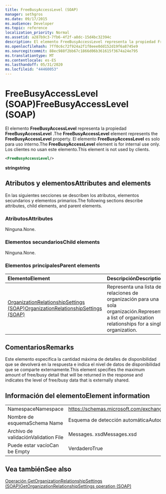 ```yaml
---
title: FreeBusyAccessLevel (SOAP)
manager: sethgros
ms.date: 09/17/2015
ms.audience: Developer
ms.topic: reference
localization_priority: Normal
ms.assetid: a287b9c3-7fb6-4f2f-a8dc-15d4bc32394c
description: El elemento FreeBusyAccessLevel representa la propiedad FreeBusyAccessLevel. El elemento FreeBusyAccessLevel es solo para uso interno. Los clientes no usan este elemento.
ms.openlocfilehash: 7ff0c6c72f924a2f1f8eee0dd152d19f6a8745e9
ms.sourcegitcommit: 88ec988f2bb67c1866d06b361615f3674a24e795
ms.translationtype: MT
ms.contentlocale: es-ES
ms.lasthandoff: 05/31/2020
ms.locfileid: "44460053"
---
```

# <a name="freebusyaccesslevel-soap"></a><span data-ttu-id="7ab3a-105">FreeBusyAccessLevel (SOAP)</span><span class="sxs-lookup"><span data-stu-id="7ab3a-105">FreeBusyAccessLevel (SOAP)</span></span>

<span data-ttu-id="7ab3a-106">El elemento **FreeBusyAccessLevel** representa la propiedad **FreeBusyAccessLevel** .</span><span class="sxs-lookup"><span data-stu-id="7ab3a-106">The **FreeBusyAccessLevel** element represents the **FreeBusyAccessLevel** property.</span></span> <span data-ttu-id="7ab3a-107">El elemento **FreeBusyAccessLevel** es solo para uso interno.</span><span class="sxs-lookup"><span data-stu-id="7ab3a-107">The **FreeBusyAccessLevel** element is for internal use only.</span></span> <span data-ttu-id="7ab3a-108">Los clientes no usan este elemento.</span><span class="sxs-lookup"><span data-stu-id="7ab3a-108">This element is not used by clients.</span></span> 
  
```XML
<FreeBusyAccessLevel/>
```

 <span data-ttu-id="7ab3a-109">**string**</span><span class="sxs-lookup"><span data-stu-id="7ab3a-109">**string**</span></span>
## <a name="attributes-and-elements"></a><span data-ttu-id="7ab3a-110">Atributos y elementos</span><span class="sxs-lookup"><span data-stu-id="7ab3a-110">Attributes and elements</span></span>

<span data-ttu-id="7ab3a-111">En las siguientes secciones se describen los atributos, elementos secundarios y elementos primarios.</span><span class="sxs-lookup"><span data-stu-id="7ab3a-111">The following sections describe attributes, child elements, and parent elements.</span></span>
  
### <a name="attributes"></a><span data-ttu-id="7ab3a-112">Atributos</span><span class="sxs-lookup"><span data-stu-id="7ab3a-112">Attributes</span></span>

<span data-ttu-id="7ab3a-113">Ninguna.</span><span class="sxs-lookup"><span data-stu-id="7ab3a-113">None.</span></span>
  
### <a name="child-elements"></a><span data-ttu-id="7ab3a-114">Elementos secundarios</span><span class="sxs-lookup"><span data-stu-id="7ab3a-114">Child elements</span></span>

<span data-ttu-id="7ab3a-115">Ninguna.</span><span class="sxs-lookup"><span data-stu-id="7ab3a-115">None.</span></span>
  
### <a name="parent-elements"></a><span data-ttu-id="7ab3a-116">Elementos principales</span><span class="sxs-lookup"><span data-stu-id="7ab3a-116">Parent elements</span></span>

|<span data-ttu-id="7ab3a-117">**Elemento**</span><span class="sxs-lookup"><span data-stu-id="7ab3a-117">**Element**</span></span>|<span data-ttu-id="7ab3a-118">**Descripción**</span><span class="sxs-lookup"><span data-stu-id="7ab3a-118">**Description**</span></span>|
|:-----|:-----|
|[<span data-ttu-id="7ab3a-119">OrganizationRelationshipSettings (SOAP)</span><span class="sxs-lookup"><span data-stu-id="7ab3a-119">OrganizationRelationshipSettings (SOAP)</span></span>](organizationrelationshipsettings-soap.md) <br/> |<span data-ttu-id="7ab3a-120">Representa una lista de relaciones de organización para una sola organización.</span><span class="sxs-lookup"><span data-stu-id="7ab3a-120">Represents a list of organization relationships for a single organization.</span></span>  <br/> |
   
## <a name="remarks"></a><span data-ttu-id="7ab3a-121">Comentarios</span><span class="sxs-lookup"><span data-stu-id="7ab3a-121">Remarks</span></span>

<span data-ttu-id="7ab3a-122">Este elemento especifica la cantidad máxima de detalles de disponibilidad que se devolverá en la respuesta e indica el nivel de datos de disponibilidad que se comparte externamente.</span><span class="sxs-lookup"><span data-stu-id="7ab3a-122">This element specifies the maximum amount of free/busy detail that will be returned in the response and indicates the level of free/busy data that is externally shared.</span></span> 
  
## <a name="element-information"></a><span data-ttu-id="7ab3a-123">Información del elemento</span><span class="sxs-lookup"><span data-stu-id="7ab3a-123">Element information</span></span>

|||
|:-----|:-----|
|<span data-ttu-id="7ab3a-124">Namespace</span><span class="sxs-lookup"><span data-stu-id="7ab3a-124">Namespace</span></span>  <br/> |https://schemas.microsoft.com/exchange/2010/Autodiscover  <br/> |
|<span data-ttu-id="7ab3a-125">Nombre de esquema</span><span class="sxs-lookup"><span data-stu-id="7ab3a-125">Schema Name</span></span>  <br/> |<span data-ttu-id="7ab3a-126">Esquema de detección automática</span><span class="sxs-lookup"><span data-stu-id="7ab3a-126">Autodiscover schema</span></span>  <br/> |
|<span data-ttu-id="7ab3a-127">Archivo de validación</span><span class="sxs-lookup"><span data-stu-id="7ab3a-127">Validation File</span></span>  <br/> |<span data-ttu-id="7ab3a-128">Messages. xsd</span><span class="sxs-lookup"><span data-stu-id="7ab3a-128">Messages.xsd</span></span>  <br/> |
|<span data-ttu-id="7ab3a-129">Puede estar vacío</span><span class="sxs-lookup"><span data-stu-id="7ab3a-129">Can be Empty</span></span>  <br/> |<span data-ttu-id="7ab3a-130">Verdadero</span><span class="sxs-lookup"><span data-stu-id="7ab3a-130">True</span></span>  <br/> |
   
## <a name="see-also"></a><span data-ttu-id="7ab3a-131">Vea también</span><span class="sxs-lookup"><span data-stu-id="7ab3a-131">See also</span></span>



[<span data-ttu-id="7ab3a-132">Operación GetOrganizationRelationshipSettings (SOAP)</span><span class="sxs-lookup"><span data-stu-id="7ab3a-132">GetOrganizationRelationshipSettings operation (SOAP)</span></span>](getorganizationrelationshipsettings-operation-soap.md)

